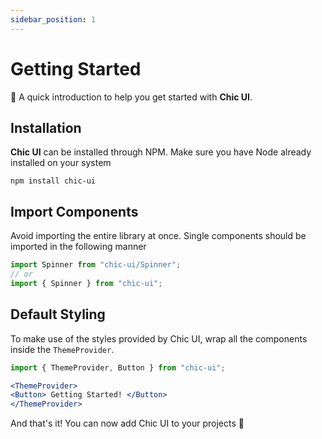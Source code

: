 ```yaml
---
sidebar_position: 1
---
```


# Getting Started

💅 A quick introduction to help you get started with **Chic UI**.

## Installation

**Chic UI** can be installed through NPM. Make sure you have Node already installed on your system

```shell
npm install chic-ui
```

## Import Components

Avoid importing the entire library at once. Single components should be imported in the following manner 

```jsx
import Spinner from "chic-ui/Spinner";
// or
import { Spinner } from "chic-ui";
```

## Default Styling

To make use of the styles provided by Chic UI, wrap all the components inside the `ThemeProvider`.

```jsx
import { ThemeProvider, Button } from "chic-ui";

<ThemeProvider>
<Button> Getting Started! </Button>
</ThemeProvider>
```

And that's it! You can now add Chic UI to your projects 💛
